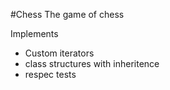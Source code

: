 #Chess
The game of chess

Implements
  * Custom iterators
  * class structures with inheritence
  * respec tests
